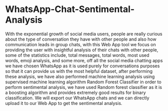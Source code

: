 # WhatsApp-Chat-Sentimental-Analysis
With the exponential growth of social media users, 
people are really curious about the type of conversation they 
have with other people and also how communication leads in 
group chats, with this Web App tool we focus on providing the 
user with insightful analysis of their chats with other people, 
some of the statistics include, total messages, total words, most 
used words, emoji analysis, and some more, off all the social 
media chatting apps we have chosen WhatsApp as it is used 
purely for conversations purposes so that it can provide us with 
the most helpful dataset, after performing these analysis, we 
have also performed machine learning analysis using 
supervised machine learning algorithm Random Forest 
Classifier in order to perform sentimental analysis, we have 
used Random forest classifier as it is a boosting algorithm and 
provides extremely good results for binary classification. We will 
export our WhatsApp chats and we can directly upload it to our 
Web App to get the sentimental analysis.
